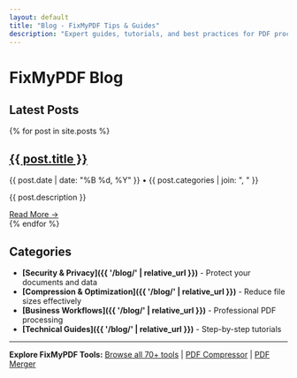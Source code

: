 ```yaml
---
layout: default
title: "Blog - FixMyPDF Tips & Guides"
description: "Expert guides, tutorials, and best practices for PDF processing with FixMyPDF's privacy-first tools."
---
```


# FixMyPDF Blog

## Latest Posts

{% for post in site.posts %}
<article class="post-preview">
  <h2><a href="{{ post.url | relative_url }}">{{ post.title }}</a></h2>
  <p class="post-meta">{{ post.date | date: "%B %d, %Y" }} • {{ post.categories | join: ", " }}</p>
  <p>{{ post.description }}</p>
  <a href="{{ post.url | relative_url }}" class="read-more">Read More →</a>
</article>
{% endfor %}

## Categories

- **[Security & Privacy]({{ '/blog/' | relative_url }})** - Protect your documents and data
- **[Compression & Optimization]({{ '/blog/' | relative_url }})** - Reduce file sizes effectively  
- **[Business Workflows]({{ '/blog/' | relative_url }})** - Professional PDF processing
- **[Technical Guides]({{ '/blog/' | relative_url }})** - Step-by-step tutorials

---

**Explore FixMyPDF Tools:**
[Browse all 70+ tools](https://fixmypdf.in) | [PDF Compressor](https://fixmypdf.in/compressor.html) | [PDF Merger](https://fixmypdf.in/merge.html)